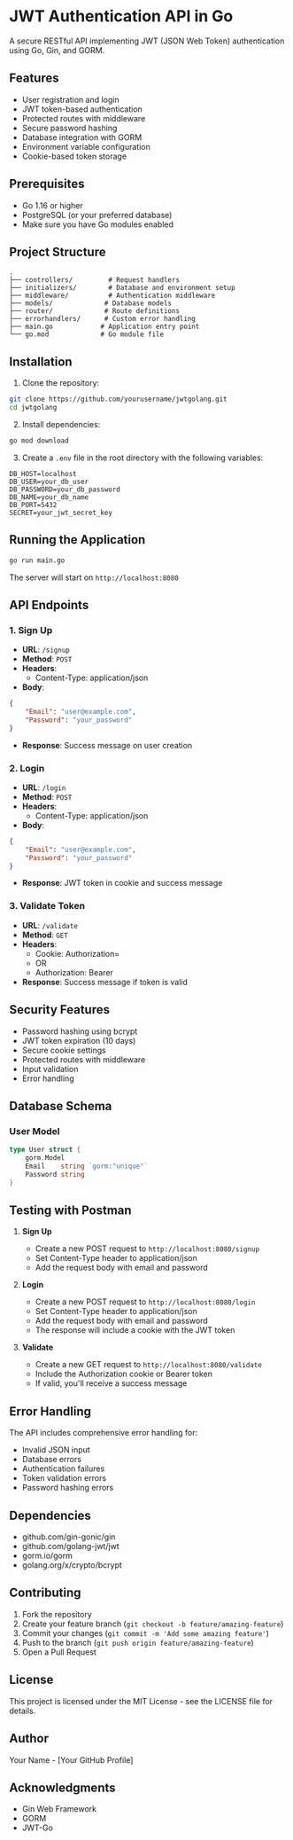 # JWT Authentication API in Go

A secure RESTful API implementing JWT (JSON Web Token) authentication using Go, Gin, and GORM.

## Features

- User registration and login
- JWT token-based authentication
- Protected routes with middleware
- Secure password hashing
- Database integration with GORM
- Environment variable configuration
- Cookie-based token storage

## Prerequisites

- Go 1.16 or higher
- PostgreSQL (or your preferred database)
- Make sure you have Go modules enabled

## Project Structure

```
.
├── controllers/         # Request handlers
├── initializers/        # Database and environment setup
├── middleware/          # Authentication middleware
├── models/             # Database models
├── router/             # Route definitions
├── errorhandlers/      # Custom error handling
├── main.go            # Application entry point
└── go.mod             # Go module file
```

## Installation

1. Clone the repository:
```bash
git clone https://github.com/yourusername/jwtgolang.git
cd jwtgolang
```

2. Install dependencies:
```bash
go mod download
```

3. Create a `.env` file in the root directory with the following variables:
```env
DB_HOST=localhost
DB_USER=your_db_user
DB_PASSWORD=your_db_password
DB_NAME=your_db_name
DB_PORT=5432
SECRET=your_jwt_secret_key
```

## Running the Application

```bash
go run main.go
```

The server will start on `http://localhost:8080`

## API Endpoints

### 1. Sign Up
- **URL**: `/signup`
- **Method**: `POST`
- **Headers**: 
  - Content-Type: application/json
- **Body**:
```json
{
    "Email": "user@example.com",
    "Password": "your_password"
}
```
- **Response**: Success message on user creation

### 2. Login
- **URL**: `/login`
- **Method**: `POST`
- **Headers**: 
  - Content-Type: application/json
- **Body**:
```json
{
    "Email": "user@example.com",
    "Password": "your_password"
}
```
- **Response**: JWT token in cookie and success message

### 3. Validate Token
- **URL**: `/validate`
- **Method**: `GET`
- **Headers**: 
  - Cookie: Authorization=<token>
  - OR
  - Authorization: Bearer <token>
- **Response**: Success message if token is valid

## Security Features

- Password hashing using bcrypt
- JWT token expiration (10 days)
- Secure cookie settings
- Protected routes with middleware
- Input validation
- Error handling

## Database Schema

### User Model
```go
type User struct {
    gorm.Model
    Email    string `gorm:"unique"`
    Password string
}
```

## Testing with Postman

1. **Sign Up**
   - Create a new POST request to `http://localhost:8080/signup`
   - Set Content-Type header to application/json
   - Add the request body with email and password

2. **Login**
   - Create a new POST request to `http://localhost:8080/login`
   - Set Content-Type header to application/json
   - Add the request body with email and password
   - The response will include a cookie with the JWT token

3. **Validate**
   - Create a new GET request to `http://localhost:8080/validate`
   - Include the Authorization cookie or Bearer token
   - If valid, you'll receive a success message

## Error Handling

The API includes comprehensive error handling for:
- Invalid JSON input
- Database errors
- Authentication failures
- Token validation errors
- Password hashing errors

## Dependencies

- github.com/gin-gonic/gin
- github.com/golang-jwt/jwt
- gorm.io/gorm
- golang.org/x/crypto/bcrypt

## Contributing

1. Fork the repository
2. Create your feature branch (`git checkout -b feature/amazing-feature`)
3. Commit your changes (`git commit -m 'Add some amazing feature'`)
4. Push to the branch (`git push origin feature/amazing-feature`)
5. Open a Pull Request

## License

This project is licensed under the MIT License - see the LICENSE file for details.

## Author

Your Name - [Your GitHub Profile]

## Acknowledgments

- Gin Web Framework
- GORM
- JWT-Go 